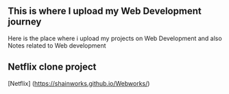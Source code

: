 ## This is where I upload my Web Development journey
Here is the place where i upload my projects on Web Development and also Notes related to Web development
## Netflix clone project
[Netflix] 
(https://shainworks.github.io/Webworks/)
